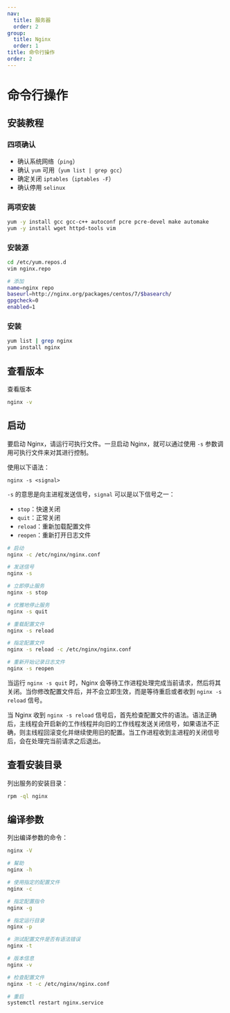 ```yaml
---
nav:
  title: 服务器
  order: 2
group:
  title: Nginx
  order: 1
title: 命令行操作
order: 2
---
```


# 命令行操作

## 安装教程

### 四项确认

- 确认系统网络（`ping`）
- 确认 `yum` 可用（`yum list | grep gcc`）
- 确定关闭 `iptables`（`iptables -F`）
- 确认停用 `selinux`

### 两项安装

```bash
yum -y install gcc gcc-c++ autoconf pcre pcre-devel make automake
yum -y install wget httpd-tools vim
```

### 安装源

```bash
cd /etc/yum.repos.d
vim nginx.repo

# 添加
name=nginx repo
baseurl=http://nginx.org/packages/centos/7/$basearch/
gpgcheck=0
enabled=1
```

### 安装

```bash
yum list | grep nginx
yum install nginx
```

## 查看版本

查看版本

```bash
nginx -v
```

## 启动

要启动 Nginx，请运行可执行文件。一旦启动 Nginx，就可以通过使用 `-s` 参数调用可执行文件来对其进行控制。

使用以下语法：

```
nginx -s <signal>
```

`-s` 的意思是向主进程发送信号，`signal` 可以是以下信号之一：

- `stop`：快速关闭
- `quit`：正常关闭
- `reload`：重新加载配置文件
- `reopen`：重新打开日志文件

```bash
# 启动
nginx -c /etc/nginx/nginx.conf

# 发送信号
nginx -s

# 立即停止服务
nginx -s stop

# 优雅地停止服务
nginx -s quit

# 重载配置文件
nginx -s reload

# 指定配置文件
nginx -s reload -c /etc/nginx/nginx.conf

# 重新开始记录日志文件
nginx -s reopen
```

当运行 `nginx -s quit` 时，Nginx 会等待工作进程处理完成当前请求，然后将其关闭。当你修改配置文件后，并不会立即生效，而是等待重启或者收到 `nginx -s reload` 信号。

当 Nginx 收到 `nginx -s reload` 信号后，首先检查配置文件的语法。语法正确后，主线程会开启新的工作线程并向旧的工作线程发送关闭信号，如果语法不正确，则主线程回滚变化并继续使用旧的配置。当工作进程收到主进程的关闭信号后，会在处理完当前请求之后退出。

## 查看安装目录

列出服务的安装目录：

```bash
rpm -ql nginx
```

## 编译参数

列出编译参数的命令：

```bash
nginx -V

# 幫助
nginx -h

# 使用指定的配置文件
nginx -c

# 指定配置指令
nginx -g

# 指定运行目录
nginx -p

# 测试配置文件是否有语法错误
nginx -t

# 版本信息
nginx -v

# 检查配置文件
nginx -t -c /etc/nginx/nginx.conf

# 重启
systemctl restart nginx.service
```
